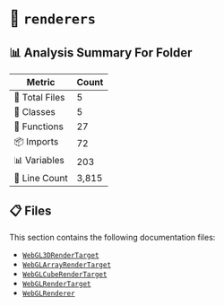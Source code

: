 # 📁 `renderers`

## 📊 Analysis Summary For Folder

| Metric | Count |
|--------|-------|
| 📁 Total Files | 5 |
| 🧱 Classes | 5 |
| 🔧 Functions | 27 |
| 📦 Imports | 72 |
| 📊 Variables | 203 |
| 🔢 Line Count | 3,815 |


## 📋 Files

This section contains the following documentation files:

- [`WebGL3DRenderTarget`](./WebGL3DRenderTarget.md)
- [`WebGLArrayRenderTarget`](./WebGLArrayRenderTarget.md)
- [`WebGLCubeRenderTarget`](./WebGLCubeRenderTarget.md)
- [`WebGLRenderTarget`](./WebGLRenderTarget.md)
- [`WebGLRenderer`](./WebGLRenderer.md)